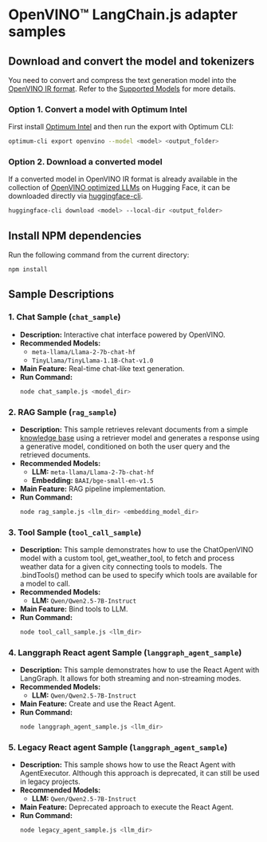 # OpenVINO™ LangChain.js adapter samples

## Download and convert the model and tokenizers

You need to convert and compress the text generation model into the [OpenVINO IR format](https://docs.openvino.ai/2025/documentation/openvino-ir-format.html).
Refer to the [Supported Models](https://openvinotoolkit.github.io/openvino.genai/docs/supported-models/#large-language-models-llms) for more details.

### Option 1. Convert a model with Optimum Intel

First install [Optimum Intel](https://github.com/huggingface/optimum-intel) and then run the export with Optimum CLI:

```bash
optimum-cli export openvino --model <model> <output_folder>
```

### Option 2. Download a converted model

If a converted model in OpenVINO IR format is already available in the collection of [OpenVINO optimized LLMs](https://huggingface.co/collections/OpenVINO/llm-6687aaa2abca3bbcec71a9bd) on Hugging Face, it can be downloaded directly via [huggingface-cli](https://huggingface.co/docs/huggingface_hub/en/guides/cli).

```sh
huggingface-cli download <model> --local-dir <output_folder>
```

## Install NPM dependencies

Run the following command from the current directory:

```bash
npm install
```

## Sample Descriptions

### 1. Chat Sample (`chat_sample`)
- **Description:** Interactive chat interface powered by OpenVINO.
- **Recommended Models:** 
  - `meta-llama/Llama-2-7b-chat-hf`
  - `TinyLlama/TinyLlama-1.1B-Chat-v1.0`
- **Main Feature:** Real-time chat-like text generation.
- **Run Command:**
  ```bash
  node chat_sample.js <model_dir>
  ```

### 2. RAG Sample (`rag_sample`)
- **Description:** This sample retrieves relevant documents from a simple [knowledge base](./data/document_sample.txt) using a retriever model
and generates a response using a generative model, conditioned on both the user query and the retrieved documents.
- **Recommended Models:**
  - **LLM:** `meta-llama/Llama-2-7b-chat-hf`
  - **Embedding:** `BAAI/bge-small-en-v1.5`
- **Main Feature:** RAG pipeline implementation.
- **Run Command:**
  ```bash
  node rag_sample.js <llm_dir> <embedding_model_dir>
  ```

### 3. Tool Sample (`tool_call_sample`)
- **Description:** This sample demonstrates how to use the ChatOpenVINO model with a custom tool, get_weather_tool, to fetch and process weather data for a given city connecting tools to models. The .bindTools() method can be used to specify which tools are available for a model to call.
- **Recommended Models:**
  - **LLM:** `Qwen/Qwen2.5-7B-Instruct`
- **Main Feature:** Bind tools to LLM.
- **Run Command:**
  ```bash
  node tool_call_sample.js <llm_dir>
  ```

### 4. Langgraph React agent Sample (`langgraph_agent_sample`)
- **Description:** This sample demonstrates how to use the React Agent with LangGraph. It allows for both streaming and non-streaming modes.
- **Recommended Models:**
  - **LLM:** `Qwen/Qwen2.5-7B-Instruct`
- **Main Feature:** Create and use the React Agent.
- **Run Command:**
  ```bash
  node langgraph_agent_sample.js <llm_dir>
  ```

### 5. Legacy React agent Sample (`langgraph_agent_sample`)
- **Description:** This sample shows how to use the React Agent with AgentExecutor. Although this approach is deprecated, it can still be used in legacy projects.
- **Recommended Models:**
  - **LLM:** `Qwen/Qwen2.5-7B-Instruct`
- **Main Feature:** Deprecated approach to execute the React Agent.
- **Run Command:**
  ```bash
  node legacy_agent_sample.js <llm_dir>
  ```
